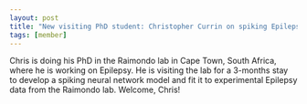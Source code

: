 ```yaml
---
layout: post
title: "New visiting PhD student: Christopher Currin on spiking Epilepsy!"
tags: [member]
---
```


Chris is doing his PhD in the Raimondo lab in Cape Town, South Africa, where he
is working on Epilepsy. He is visiting the lab for a 3-months stay to develop a
spiking neural network model and fit it to experimental Epilepsy data from the
Raimondo lab. Welcome, Chris!
